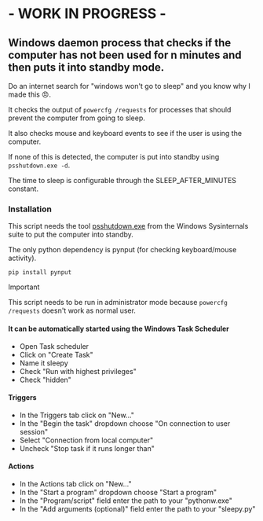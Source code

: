 # - WORK IN PROGRESS -

## Windows daemon process that checks if the computer has not been used for n minutes and then puts it into standby mode.

Do an internet search for "windows won't go to sleep" and you know why I made this 😠.

It checks the output of ```powercfg /requests``` for processes that should prevent the computer from going to sleep.

It also checks mouse and keyboard events to see if the user is using the computer.

If none of this is detected, the computer is put into standby using `psshutdown.exe -d`.

The time to sleep is configurable through the SLEEP_AFTER_MINUTES constant.

### Installation
This script needs the tool [psshutdown.exe](https://learn.microsoft.com/en-us/sysinternals/downloads/psshutdown) from the Windows Sysinternals suite to put the computer into standby.

The only python dependency is pynput (for checking keyboard/mouse activity).

```
pip install pynput
```

> [!IMPORTANT]
This script needs to be run in administrator mode because ```powercfg /requests``` doesn't work as normal user.

#### It can be automatically started using the Windows Task Scheduler

- Open Task scheduler
- Click on "Create Task"
- Name it sleepy
- Check "Run with highest privileges"
- Check "hidden"

#### Triggers
- In the Triggers tab click on "New..."
- In the "Begin the task" dropdown choose "On connection to user session"
- Select "Connection from local computer"
- Uncheck "Stop task if it runs longer than"

#### Actions
- In the Actions tab click on "New..."
- In the "Start a program" dropdown choose "Start a program"
- In the "Program/script" field enter the path to your "pythonw.exe"
- In the "Add arguments (optional)" field enter the path to your "sleepy.py"
